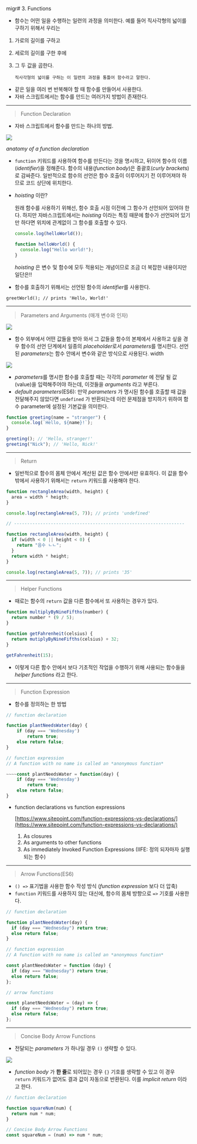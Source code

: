 migr# 3. Functions

- 함수는 어떤 일을 수행하는 일련의 과정을 의미한다. 예를 들어 직사각형의 넓이를 구하기 위해서 우리는

1.  가로의 길이를 구하고
2.  세로의 길이를 구한 후에
3.  그 두 값을 곱한다.

        직사각형의 넓이를 구하는 이 일련의 과정을 통틀어 함수라고 말한다.

- 같은 일을 여러 번 반복해야 할 때 함수를 만들어서 사용한다.
- 자바 스크립트에서는 함수를 만드는 여러가지 방법이 존재한다.

---

> Function Declaration

- 자바 스크립트에서 함수를 만드는 하나의 방법.

![](https://github.com/hyemmie/developStudy/blob/master/img/javascript03_2020-06-28__7.44.32.png)

_anatomy of a function declaration_

- `function` 키워드를 사용하여 함수를 만든다는 것을 명시하고, 뒤이어 함수의 이름(_identifier_)을 정해준다. 함수의 내용(_function body_)은 중괄호(*curly bracket*s)로 감싸준다. 일반적으로 함수의 선언은 함수 호출이 이루어지기 전 이루어져야 하므로 코드 상단에 위치한다.
- _hoisting_ 이란?

  원래 함수를 사용하기 위해선, 함수 호출 시점 이전에 그 함수가 선언되어 있어야 한다. 하지만 자바스크립트에서는 _hoisting_ 이라는 특징 때문에 함수가 선언되어 있기만 하다면 위치에 관계없이 그 함수를 호출할 수 있다.

  ```jsx
  console.log(helloWorld());

  function helloWorld() {
    console.log("Hello world!");
  }
  ```

  _hoisting_ 은 변수 및 함수에 모두 적용되는 개념이므로 조금 더 복잡한 내용이지만 일단은!!

- 함수를 호출하기 위해서는 선언된 함수의 *identifier*를 사용한다.

`greetWorld(); // prints 'Hello, World!'`

---

> Parameters and Arguments (매개 변수와 인자)

![](https://github.com/hyemmie/developStudy/blob/master/img/javascript03_2020-06-28__8.08.14.png)

- 함수 외부에서 어떤 값들을 받아 와서 그 값들을 함수의 본체에서 사용하고 싶을 경우 함수의 선언 단계에서 일종의 *placeholder*로서 *parameters*를 명시한다. 선언된 *parameters*는 함수 안에서 변수와 같은 방식으로 사용된다. width

![](https://github.com/hyemmie/developStudy/blob/master/img/javascript03_2020-06-28__8.08.28.png)

- *parameters*를 명시한 함수를 호출할 때는 각각의 _parameter_ 에 전달 될 값(value)을 입력해주어야 하는데, 이것들을 _arguments_ 라고 부른다.
- _default parameters_(ES6): 만약 _parameters_ 가 명시된 함수를 호출할 때 값을 전달해주지 않았다면 `undefined` 가 반환되는데 이런 문제점을 방지하기 위하여 함수 parameter에 설정된 기본값을 의미한다.

```jsx
function greeting(name = "stranger") {
  console.log(`Hello, ${name}!`);
}

greeting(); // 'Hello, stranger!'
greeting("Nick"); // 'Hello, Nick!'
```

---

> Return

- 일반적으로 함수의 몸체 안에서 계산된 값은 함수 안에서만 유효하다. 이 값을 함수 밖에서 사용하기 위해서는 `return` 키워드를 사용해야 한다.

```jsx
function rectangleArea(width, height) {
  area = width * heigth;
}

console.log(rectangleArea(5, 7)); // prints 'undefined'

// -----------------------------------------------------------------

function rectangleArea(width, height) {
  if (width < 0 || height < 0) {
    return "음수 ㄴㄴ";
  }
  return width * height;
}

console.log(rectangleArea(5, 7)); // prints '35'
```

---

> Helper Functions

- 때로는 함수의 `return` 값을 다른 함수에서 또 사용하는 경우가 있다.

```jsx
function multiplyByNineFifths(number) {
  return number * (9 / 5);
}

function getFahrenheit(celsius) {
  return mutiplyByNineFifths(celsius) + 32;
}

getFahrenheit(15);
```

- 이렇게 다른 함수 안에서 보다 기초적인 작업을 수행하기 위해 사용되는 함수들을 _helper functions_ 라고 한다.

---

> Function Expression

- 함수를 정의하는 한 방법

```jsx
// function declaration

function plantNeedsWater(day) {
	if (day === 'Wednesday')
		return true;
	else return false;
}

// function expression
// A function with no name is called an *anonymous function*

~~~~const plantNeedsWater = function(day) {
	if (day === 'Wednesday')
		return true;
	else return false;
}

```

- function declarations vs function expressions

  [https://www.sitepoint.com/function-expressions-vs-declarations/](https://www.sitepoint.com/function-expressions-vs-declarations/)

  1. As closures
  2. As arguments to other functions
  3. As immediately Invoked Function Expressions (IIFE: 정의 되자마자 실행되는 함수)

---

> Arrow Functions(ES6)

- `() =>` 표기법을 사용한 함수 작성 방식 (_function expression_ 보다 더 압축)
- `function` 키워드를 사용하지 않는 대신에, 함수의 몸체 방향으로 `=>` 기호를 사용한다.

```jsx
// function declaration

function plantNeedsWater(day) {
  if (day === "Wednesday") return true;
  else return false;
}

// function expression
// A function with no name is called an *anonymous function*

const plantNeedsWater = function (day) {
  if (day === "Wednesday") return true;
  else return false;
};

// arrow functions

const planetNeedsWater = (day) => {
  if (day === "Wednesday") return true;
  else return false;
};
```

---

> Concise Body Arrow Functions

- 전달되는 _parameters_ 가 하나일 경우 `()` 생략할 수 있다.

![](https://github.com/hyemmie/developStudy/blob/master/img/javascript03_2020-06-29__10.17.51.png)

- _function body_ 가 **한 줄**로 되어있는 경우 `{}` 기호를 생략할 수 있고 이 경우 `return` 키워드가 없어도 결과 값이 자동으로 반환된다. 이를 _implicit return_ 이라고 한다.

```jsx
// function declaration

function squareNum(num) {
  return num * num;
}

// Concise Body Arrow Functions
const squareNum = (num) => num * num;
```
